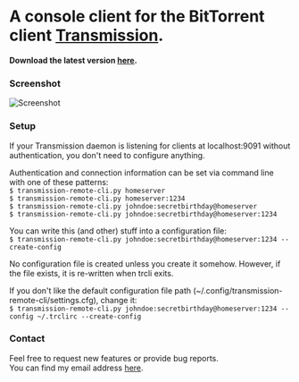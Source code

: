 # A console client for the BitTorrent client [Transmission](http://www.transmissionbt.com/ "Transmission Homepage").

**Download the latest version [here](http://github.com/fagga/transmission-remote-cli/raw/master/transmission-remote-cli.py).**

### Screenshot
![Screenshot](http://cloud.github.com/downloads/fagga/transmission-remote-cli/screenshot.png)


### Setup
If your Transmission daemon is listening for clients at localhost:9091 without
authentication, you don't need to configure anything.

Authentication and connection information can be set via command line with one
of these patterns:  
`$ transmission-remote-cli.py homeserver`  
`$ transmission-remote-cli.py homeserver:1234`  
`$ transmission-remote-cli.py johndoe:secretbirthday@homeserver`  
`$ transmission-remote-cli.py johndoe:secretbirthday@homeserver:1234`  

You can write this (and other) stuff into a configuration file:  
`$ transmission-remote-cli.py johndoe:secretbirthday@homeserver:1234 --create-config`  

No configuration file is created unless you create it somehow. However, if the
file exists, it is re-written when trcli exits.

If you don't like the default configuration file path
(~/.config/transmission-remote-cli/settings.cfg), change it:  
`$ transmission-remote-cli.py johndoe:secretbirthday@homeserver:1234 --config ~/.trclirc --create-config`


### Contact
Feel free to request new features or provide bug reports.  
You can find my email address [here](http://github.com/fagga).
